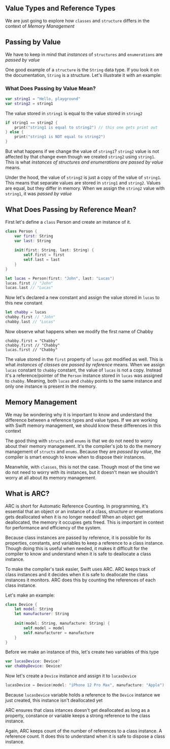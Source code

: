 ## Value Types and Reference Types

We are just going to explore how `classes` and `structure` differs in the context of _Memory Management_


## Passing by Value

We have to keep in mind that _instances_ of `structures` and `enumerations` are _passed by value_

One good example of a `structure` is the `String` data type. If you look it on the documentation, `String` is a structure. Let's illustrate it with an example:

### What Does Passing by Value Mean?

```swift
var string1 = "Hello, playground"
var string2 = string1
```

The value stored in `string1` is equal to the value stored in `string2`

```swift
if string1 == string2 {
    print("string1 is equal to string2") // this one gets print out
} else {
    print("string1 is NOT equal to string2")
}
```


But what happens if we change the value of `string1`? `string2` value is not affected by that change even though we created `string2` using `string1`. This is what _instances of structures and enumerations are passed by value_ means.

Under the hood, the value of `string2` is just a copy of the value of `string1`. This means that separate values are stored in `string1` and `string2`. Values are equal, but they differ in memory. When we assign the `string2` value with `string1`, it was _passed by value_


## What Does Passing by Reference Mean?

First let's define a `class` Person and create an instance of it.

```swift
class Person {
    var first: String
    var last: String
    
    init(first: String, last: String) {
        self.first = first
        self.last = last
    }
}

let lucas = Person(first: "John", last: "Lucas")
lucas.first // "John"
lucas.last // "Lucas"

```

Now let's declared a new constant and assign the value stored in `lucas` to this new constant

```swift
let chabby = lucas
chabby.first // "John"
chabby.last // "Lucas"
```


Now observe what happens when we modify the first name of Chabby

```
chabby.first = "Chabby"
chabby.first // "Chabby"
lucas.first // "Chabby"
```


The value stored in the `first` property of `lucas` got modified as well. This is what _instances of classes are passed by reference_ means. When we assign `lucas` constant to `chabby` constant, the value of `lucas` is not a copy. Instead it's a reference/pointer of the `Person` instance stored in `lucas` was assigned to `chabby`. Meaning, both `lucas` and `chabby` points to the same instance and only one instance is present in the memory.


## Memory Management

We may be wondering why it is important to know and understand the difference between a reference types and value types. If we are working with Swift memory management, we should know these differences in this context


The good thing with `structs` and `enums` is that we do not need to worry about their memory management. It's the compiler's job to do the memory management of `structs` and `enums`. Because they are _passed by value_, the compiler is smart enough to know when to dispose their instances.


Meanwhile, with `classes`, this is not the case. Though most of the time we do not need to worry with its instances, but it doesn't mean we shouldn't worry at all about its memory management. 


## What is ARC?

ARC is short for Automatic Reference Counting. In programming, it's essential that an object or an instance of a class, structure or enumerations gets deallocated when it is no longer needed! When an object get deallocated, the memory it occupies gets freed. This is important in context for performance and efficiency of the system.


Because class instances are passed by reference, it is possible for its properties, constants, and variables to keep a reference to a class instance. Though doing this is useful when needed, it makes it difficult for the compiler to know and understand when it is safe to deallocate a class instance.

To make the compiler's task easier, Swift uses ARC. ARC keeps track of class instances and it decides when it is safe to deallocate the class instances it monitors. ARC does this by counting the references of each class instance. 


Let's make an example:

```swift
class Device {
    let model: String
    let manufacturer: String
    
    init(model: String, manufacture: String) {
        self.model = model
        self.manufacturer = manufacture
    }
}
```

Before we make an instance of this, let's create two variables of this type

```swift
var lucasDevice: Device?
var chabbyDevice: Device?
```

Now let's create a `Device` instance and assign it to `lucasDevice`

```swift
lucasDevice = Device(model: "iPhone 12 Pro Max", manufacture: "Apple")
```

Because `lucasDevice` variable holds a reference to the `Device` instance we just created, this instance isn't deallocated yet


ARC ensures that class intances doesn't get deallocated as long as a property, constance or variable keeps a strong reference to the class instance.


Again, ARC keeps count of the number of references to a class instance. A reference count. It does this to understand when it is safe to dispose a class instance.






























